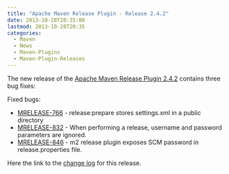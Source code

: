 ```yaml
---
title: "Apache Maven Release Plugin - Release 2.4.2"
date: 2013-10-28T20:35:00
lastmod: 2013-10-28T20:35
categories:
  - Maven
  - News
  - Maven-Plugins
  - Maven-Plugin-Releases
---
```

The new release of the [Apache Maven Release Plugin 2.4.2](http://maven.apache.org/plugins/maven-release-plugin/)
contains three bug fixes:

Fixed bugs:

 * [MRELEASE-766](https://issues.apache.org/jira/browse/MRELEASE-766) - release:prepare stores settings.xml in a public directory
 * [MRELEASE-832](https://issues.apache.org/jira/browse/MRELEASE-832) - When performing a release, username and password parameters are ignored.
 * [MRELEASE-846](https://issues.apache.org/jira/browse/MRELEASE-846) - m2 release plugin exposes SCM password in release.properties file.

Here the link to the [change log](http://jira.codehaus.org/secure/ReleaseNote.jspa?projectId=11144&version=19618&styleName=Html) for this release.
